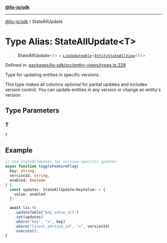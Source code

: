 [**@lix-js/sdk**](../README.md)

***

[@lix-js/sdk](../README.md) / StateAllUpdate

# Type Alias: StateAllUpdate\<T\>

> **StateAllUpdate**\<`T`\> = [`LixUpdateable`](LixUpdateable.md)\<[`EntityStateAllView`](EntityStateAllView.md)\<`T`\>\>

Defined in: [packages/lix-sdk/src/entity-views/types.ts:328](https://github.com/opral/monorepo/blob/affb4c9a3f726a3aa66c498084ff5c7f09d2d503/packages/lix-sdk/src/entity-views/types.ts#L328)

Type for updating entities in specific versions.

This type makes all columns optional for partial updates and includes
version control. You can update entities in any version or change
an entity's version.

## Type Parameters

### T

`T`

## Example

```typescript
// Use StateAllUpdate for version-specific updates
async function toggleFeatureFlag(
  key: string,
  versionId: string,
  enabled: boolean
) {
  const updates: StateAllUpdate<KeyValue> = {
    value: enabled
  };

  await lix.db
    .updateTable("key_value_all")
    .set(updates)
    .where("key", "=", key)
    .where("lixcol_version_id", "=", versionId)
    .execute();
}
```
